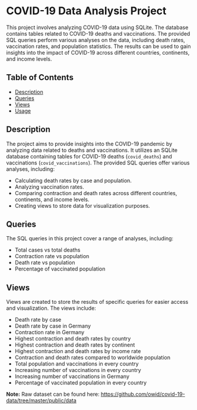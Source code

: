 # COVID-19 Data Analysis Project

This project involves analyzing COVID-19 data using SQLite. The database contains tables related to COVID-19 deaths and vaccinations. The provided SQL queries perform various analyses on the data, including death rates, vaccination rates, and population statistics. The results can be used to gain insights into the impact of COVID-19 across different countries, continents, and income levels.

## Table of Contents

- [Description](#description)
- [Queries](#queries)
- [Views](#views)
- [Usage](#usage)

## Description

The project aims to provide insights into the COVID-19 pandemic by analyzing data related to deaths and vaccinations. It utilizes an SQLite database containing tables for COVID-19 deaths (`covid_deaths`) and vaccinations (`covid_vaccinations`). The provided SQL queries offer various analyses, including:

- Calculating death rates by case and population.
- Analyzing vaccination rates.
- Comparing contraction and death rates across different countries, continents, and income levels.
- Creating views to store data for visualization purposes.

## Queries

The SQL queries in this project cover a range of analyses, including:

- Total cases vs total deaths
- Contraction rate vs population
- Death rate vs population
- Percentage of vaccinated population

## Views

Views are created to store the results of specific queries for easier access and visualization. The views include:

- Death rate by case
- Death rate by case in Germany
- Contraction rate in Germany
- Highest contraction and death rates by country
- Highest contraction and death rates by continent
- Highest contraction and death rates by income rate
- Contraction and death rates compared to worldwide population
- Total population and vaccinations in every country
- Increasing number of vaccinations in every country
- Increasing number of vaccinations in Germany
- Percentage of vaccinated population in every country


**Note:** Raw dataset can be found here: https://github.com/owid/covid-19-data/tree/master/public/data
